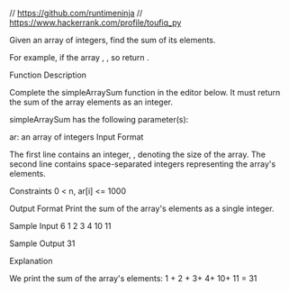 // https://github.com/runtimeninja
// https://www.hackerrank.com/profile/toufiq_py

Given an array of integers, find the sum of its elements.

For example, if the array , , so return .

Function Description

Complete the simpleArraySum function in the editor below. It must return the sum of the array elements as an integer.

simpleArraySum has the following parameter(s):

ar: an array of integers
Input Format

The first line contains an integer, , denoting the size of the array.
The second line contains  space-separated integers representing the array's elements.

Constraints
0 < n, ar[i] <= 1000

Output Format
Print the sum of the array's elements as a single integer.

Sample Input
6
1 2 3 4 10 11

Sample Output
31

Explanation

We print the sum of the array's elements: 1 + 2 + 3+ 4+ 10+ 11 = 31